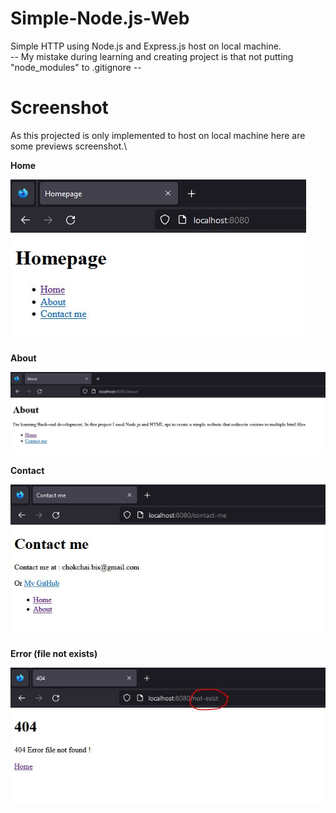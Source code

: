 # Simple-Node.js-Web
Simple HTTP using Node.js and Express.js host on local machine.\
-- My mistake during learning and creating project is that not putting "node_modules" to .gitignore --

# Screenshot
As this projected is only implemented to host on local machine here are some previews screenshot.\

**Home**

![Alt text](https://github.com/Chokchai213/Simple-Node.js-Web/blob/main/screenshot/home.JPG "Home")

**About**

![Alt text](https://github.com/Chokchai213/Simple-Node.js-Web/blob/main/screenshot/about.JPG "About")

**Contact**

![Alt text](https://github.com/Chokchai213/Simple-Node.js-Web/blob/main/screenshot/contact.JPG "Contact")

**Error (file not exists)**

![Alt text](https://github.com/Chokchai213/Simple-Node.js-Web/blob/main/screenshot/404.JPG "404")



